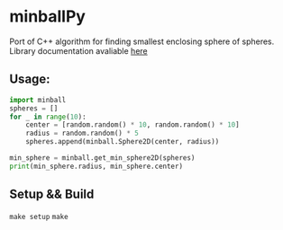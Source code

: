 # minballPy
Port of C++ algorithm for finding smallest enclosing sphere of spheres. Library documentation avaliable [here](http://doc.cgal.org/latest/Bounding_volumes/classCGAL_1_1Min__sphere__of__spheres__d.html#af9d984199150f79be185b3cb526399b9)


## Usage:

```python
import minball
spheres = []
for _ in range(10):
    center = [random.random() * 10, random.random() * 10]
    radius = random.random() * 5
    spheres.append(minball.Sphere2D(center, radius))

min_sphere = minball.get_min_sphere2D(spheres)
print(min_sphere.radius, min_sphere.center)
```

## Setup && Build

`make setup`
`make`
